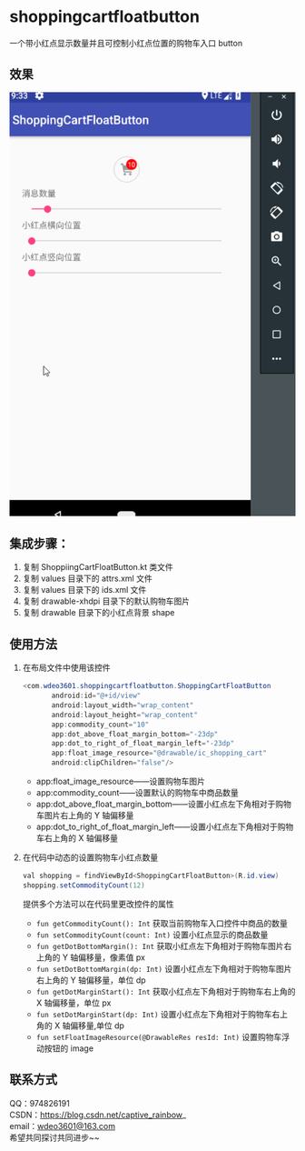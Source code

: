 # shoppingcartfloatbutton
一个带小红点显示数量并且可控制小红点位置的购物车入口 button  

## 效果  
![效果图](https://github.com/wdeo3601/shoppingcartfloatbutton/blob/master/%E6%95%88%E6%9E%9C%E5%9B%BE.gif)

## 集成步骤：  
1. 复制 ShoppiingCartFloatButton.kt 类文件  
1. 复制 values 目录下的 attrs.xml 文件  
1. 复制 values 目录下的 ids.xml 文件  
1. 复制 drawable-xhdpi 目录下的默认购物车图片  
1. 复制 drawable 目录下的小红点背景 shape  

## 使用方法  

1. 在布局文件中使用该控件  

     ```java
    <com.wdeo3601.shoppingcartfloatbutton.ShoppingCartFloatButton
            android:id="@+id/view"
            android:layout_width="wrap_content"
            android:layout_height="wrap_content"
            app:commodity_count="10"
            app:dot_above_float_margin_bottom="-23dp"
            app:dot_to_right_of_float_margin_left="-23dp"
            app:float_image_resource="@drawable/ic_shopping_cart"
            android:clipChildren="false"/>
      ```  

      * app:float_image_resource——设置购物车图片  
      * app:commodity_count——设置默认的购物车中商品数量  
      * app:dot_above_float_margin_bottom——设置小红点左下角相对于购物车图片右上角的 Y 轴偏移量  
      * app:dot_to_right_of_float_margin_left——设置小红点左下角相对于购物车右上角的 X 轴偏移量  

1. 在代码中动态的设置购物车小红点数量  

      ```java
      val shopping = findViewById<ShoppingCartFloatButton>(R.id.view)
      shopping.setCommodityCount(12)
      ```
      提供多个方法可以在代码里更改控件的属性  
      * `fun getCommodityCount(): Int` 获取当前购物车入口控件中商品的数量  
      * `fun setCommodityCount(count: Int)` 设置小红点显示的商品数量  
      * `fun getDotBottomMargin(): Int` 获取小红点左下角相对于购物车图片右上角的 Y 轴偏移量，像素值 px  
      * `fun setDotBottomMargin(dp: Int)` 设置小红点左下角相对于购物车图片右上角的 Y 轴偏移量，单位 dp  
      * `fun getDotMarginStart(): Int` 获取小红点左下角相对于购物车右上角的 X 轴偏移量，单位 px  
      * `fun setDotMarginStart(dp: Int)` 设置小红点左下角相对于购物车右上角的 X 轴偏移量,单位 dp  
      * `fun setFloatImageResource(@DrawableRes resId: Int)` 设置购物车浮动按钮的 image  
      
## 联系方式  

QQ：974826191  
CSDN：https://blog.csdn.net/captive_rainbow_  
email：wdeo3601@163.com  
希望共同探讨共同进步~~  
      

